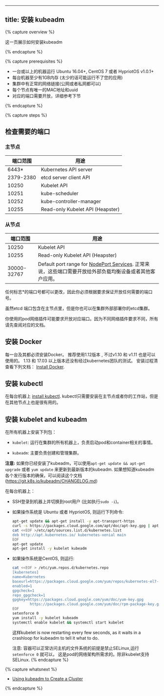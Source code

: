 
---
title: 安装 kubeadm
---

{% capture overview %}

这一页展示如何安装kubeadm

{% endcapture %}

{% capture prerequisites %}

* 一台或以上的机器运行 Ubuntu 16.04+, CentOS 7 或者 HypriotOS v1.0.1+
* 每台机器至少有1GB内存 (太少的话可能运行不了您的应用)
* 集群中有正常的网络链接(公网或者私网都可以)
* 每个节点有唯一的MAC地址和uuid
* 对应的端口需要开放，详细参考下节

{% endcapture %}

{% capture steps %}


## 检查需要的端口

### 主节点

| 端口范围    | 用途                             |
|------------|---------------------------------|
| 6443*      | Kubernetes API server           |
| 2379-2380  | etcd server client API          |
| 10250      | Kubelet API                     |
| 10251      | kube-scheduler                  |
| 10252      | kube-controller-manager         |
| 10255      | Read-only Kubelet API (Heapster)|

### 从节点

| 端口范围     | 用途                             |
|-------------|---------------------------------|
| 10250       | Kubelet API                     |
| 10255       | Read-only Kubelet API (Heapster)|
| 30000-32767 | Default port range for [NodePort Services](/docs/concepts/services-networking/service). 正常来说，这些端口需要开放给外部负载均衡设备或者其他客户应用。

任何标志*的端口号都可以更改，因此你必须根据要求保证开放任何需要的端口号。

虽然etcd 端口包含在主节点里，但是你也可以在集群外部部署你的etcd集群。

你使用的pod网络插件可能要求开放对应端口。因为不同网络插件要求不同，所有请先查阅对应的文档。




## 安装 Docker

每一台及其都必须安装Docker。
推荐使用1.12版本 , 不过v1.10 和 v1.11 也是可以使用的。
1.13 和 17.03 以上版本还没有经过kubernetes团队的测试。
安装过程清查看下列文档：
[Install Docker](https://docs.docker.com/engine/installation/).

## 安装 kubectl

在每台机器上
[install kubectl](/docs/tasks/tools/install-kubectl/).
kubectl只需要安装在主节点或者你的工作站，但是在其他节点上也是很有用的。



## 安装 kubelet and kubeadm

在所有机器上安装下列包：

* `kubelet`: 运行在集群的所有机器上，负责启动pod和container相关的事情。

* `kubeadm`: 主要负责创建和管理集群。

**注意:** 如果你已经安装了kubeadm，可以使用`apt-get update &&
apt-get upgrade` 或者 `yum update` 来更新到最新版本的kubeadm. 如果想知道kubeadm
各个发行版本的确保，可以阅读这个文档(https://git.k8s.io/kubeadm/CHANGELOG.md)

在每台机器上：

* SSH登录到机器上并切换到root用户 (比如执行`sudo -i`)。

* 如果操作系统是 Ubuntu 或者 HypriotOS, 则运行下列命令:

  ``` bash
  apt-get update && apt-get install -y apt-transport-https
  curl -s https://packages.cloud.google.com/apt/doc/apt-key.gpg | apt-key add -
  cat <<EOF >/etc/apt/sources.list.d/kubernetes.list
  deb http://apt.kubernetes.io/ kubernetes-xenial main
  EOF
  apt-get update
  apt-get install -y kubelet kubeadm
  ```

* 如果操作系统是CentOS, 则运行:

  ``` bash
  cat <<EOF > /etc/yum.repos.d/kubernetes.repo
  [kubernetes]
  name=Kubernetes
  baseurl=https://packages.cloud.google.com/yum/repos/kubernetes-el7-x86_64
  enabled=1
  gpgcheck=1
  repo_gpgcheck=1
  gpgkey=https://packages.cloud.google.com/yum/doc/yum-key.gpg
          https://packages.cloud.google.com/yum/doc/rpm-package-key.gpg
  EOF
  setenforce 0
  yum install -y kubelet kubeadm
  systemctl enable kubelet && systemctl start kubelet
  ```

  这样kubelet is now restarting every few seconds, as it waits in a crashloop for
  kubeadm to tell it what to do.

  注意: 容器可以正常访问主机的文件系统的前提是禁止SELinux,运行`setenforce 0` 就可以，
  这是pod的网络架构所需求的。除非kubelet支持SELinux.
{% endcapture %}

{% capture whatsnext %}

* [Using kubeadm to Create a Cluster](/docs/getting-started-guides/kubeadm/)

{% endcapture %}

